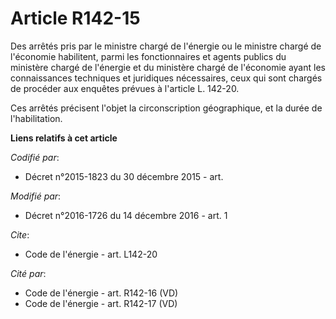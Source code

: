 # Article R142-15

Des arrêtés pris par le ministre chargé de l'énergie ou le ministre chargé de l'économie habilitent, parmi les fonctionnaires
et agents publics du ministère chargé de l'énergie et du ministère chargé de l'économie ayant les connaissances techniques et
juridiques nécessaires, ceux qui sont chargés de procéder aux enquêtes prévues à l'article L. 142-20.

Ces arrêtés précisent l'objet la circonscription géographique, et la durée de l'habilitation.

**Liens relatifs à cet article**

_Codifié par_:

  - Décret n°2015-1823 du 30 décembre 2015 - art.

_Modifié par_:

  - Décret n°2016-1726 du 14 décembre 2016 - art. 1

_Cite_:

  - Code de l'énergie - art. L142-20

_Cité par_:

  - Code de l'énergie - art. R142-16 (VD)
  - Code de l'énergie - art. R142-17 (VD)
